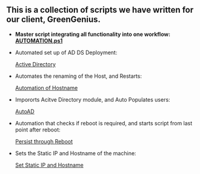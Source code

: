 ## This is a collection of scripts we have written for our client, GreenGenius.

- **Master script integrating all functionality into one workflow:<br>
  [AUTOMATION.ps1](https://github.com/Full-Mesh/SCRIPTS/blob/main/AUTOMATION.ps1)**

- Automated set up of AD DS Deployment:

  [Active Directory](https://github.com/Full-Mesh/SCRIPTS/blob/main/Active%20Directory%20Script.ps1)

- Automates the renaming of the Host, and Restarts:

  [Automation of Hostname](https://github.com/Full-Mesh/SCRIPTS/blob/main/Automation%20of%20Hostname%20on%20AD.ps1)

- Impororts Acitve Directory module, and Auto Populates users:

  [AutoAD](https://github.com/Full-Mesh/SCRIPTS/blob/main/autoAD.ps1)

- Automation that checks if reboot is required, and starts script from last point after reboot:

  [Persist through Reboot](https://github.com/Full-Mesh/SCRIPTS/blob/main/persist%20through%20reboot.ps1)

- Sets the Static IP and Hostname of the machine:

  [Set Static IP and Hostname](https://github.com/Full-Mesh/SCRIPTS/blob/main/static%20ip%20hostname.ps1)

